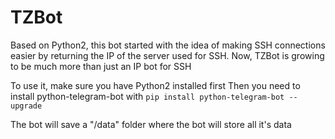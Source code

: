# TZBot
Based on Python2, this bot started with the idea of making SSH connections easier by returning the IP of the server used for SSH. Now, TZBot is growing to be much more than just an IP bot for SSH

To use it, make sure you have Python2 installed first
Then you need to install python-telegram-bot with `pip install python-telegram-bot --upgrade`

The bot will save a "/data" folder where the bot will store all it's data
